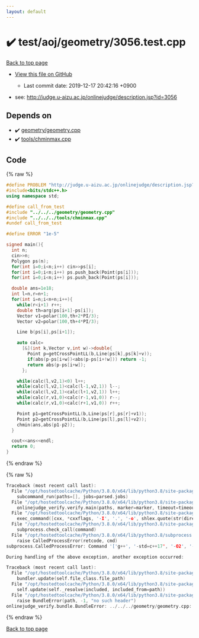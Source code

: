 ```yaml
---
layout: default
---
```


<!-- mathjax config similar to math.stackexchange -->
<script type="text/javascript" async
  src="https://cdnjs.cloudflare.com/ajax/libs/mathjax/2.7.5/MathJax.js?config=TeX-MML-AM_CHTML">
</script>
<script type="text/x-mathjax-config">
  MathJax.Hub.Config({
    TeX: { equationNumbers: { autoNumber: "AMS" }},
    tex2jax: {
      inlineMath: [ ['$','$'] ],
      processEscapes: true
    },
    "HTML-CSS": { matchFontHeight: false },
    displayAlign: "left",
    displayIndent: "2em"
  });
</script>

<script type="text/javascript" src="https://cdnjs.cloudflare.com/ajax/libs/jquery/3.4.1/jquery.min.js"></script>
<script src="https://cdn.jsdelivr.net/npm/jquery-balloon-js@1.1.2/jquery.balloon.min.js" integrity="sha256-ZEYs9VrgAeNuPvs15E39OsyOJaIkXEEt10fzxJ20+2I=" crossorigin="anonymous"></script>
<script type="text/javascript" src="../../../../assets/js/copy-button.js"></script>
<link rel="stylesheet" href="../../../../assets/css/copy-button.css" />


# :heavy_check_mark: test/aoj/geometry/3056.test.cpp

<a href="../../../../index.html">Back to top page</a>

* <a href="{{ site.github.repository_url }}/blob/master/test/aoj/geometry/3056.test.cpp">View this file on GitHub</a>
    - Last commit date: 2019-12-17 20:42:16 +0900


* see: <a href="http://judge.u-aizu.ac.jp/onlinejudge/description.jsp?id=3056">http://judge.u-aizu.ac.jp/onlinejudge/description.jsp?id=3056</a>


## Depends on

* :heavy_check_mark: <a href="../../../../library/geometry/geometry.cpp.html">geometry/geometry.cpp</a>
* :heavy_check_mark: <a href="../../../../library/tools/chminmax.cpp.html">tools/chminmax.cpp</a>


## Code

<a id="unbundled"></a>
{% raw %}
```cpp
#define PROBLEM "http://judge.u-aizu.ac.jp/onlinejudge/description.jsp?id=3056"
#include<bits/stdc++.h>
using namespace std;

#define call_from_test
#include "../../../geometry/geometry.cpp"
#include "../../../tools/chminmax.cpp"
#undef call_from_test

#define ERROR "1e-5"

signed main(){
  int n;
  cin>>n;
  Polygon ps(n);
  for(int i=0;i<n;i++) cin>>ps[i];
  for(int i=0;i<n;i++) ps.push_back(Point(ps[i]));
  for(int i=0;i<n;i++) ps.push_back(Point(ps[i]));

  double ans=1e18;
  int l=n,r=n+1;
  for(int i=n;i<n+n;i++){
    while(r<i+1) r++;
    double th=arg(ps[i+1]-ps[i]);
    Vector v1=polar(100,th+2*PI/3);
    Vector v2=polar(100,th+4*PI/3);

    Line b(ps[i],ps[i+1]);

    auto calc=
      [&](int k,Vector v,int w)->double{
        Point p=getCrossPointLL(b,Line(ps[k],ps[k]+v));
        if(abs(p-ps[i+w])<abs(p-ps[i+!w])) return -1;
        return abs(p-ps[i+w]);
      };

    while(calc(l,v2,1)<0) l++;
    while(calc(l,v2,1)<calc(l-1,v2,1)) l--;
    while(calc(l,v2,1)<calc(l+1,v2,1)) l++;
    while(calc(r,v1,0)<calc(r-1,v1,0)) r--;
    while(calc(r,v1,0)<calc(r+1,v1,0)) r++;

    Point p1=getCrossPointLL(b,Line(ps[r],ps[r]+v1));
    Point p2=getCrossPointLL(b,Line(ps[l],ps[l]+v2));
    chmin(ans,abs(p1-p2));
  }

  cout<<ans<<endl;
  return 0;
}

```
{% endraw %}

<a id="bundled"></a>
{% raw %}
```cpp
Traceback (most recent call last):
  File "/opt/hostedtoolcache/Python/3.8.0/x64/lib/python3.8/site-packages/onlinejudge_verify/main.py", line 175, in main
    subcommand_run(paths=[], jobs=parsed.jobs)
  File "/opt/hostedtoolcache/Python/3.8.0/x64/lib/python3.8/site-packages/onlinejudge_verify/main.py", line 72, in subcommand_run
    onlinejudge_verify.verify.main(paths, marker=marker, timeout=timeout, jobs=jobs)
  File "/opt/hostedtoolcache/Python/3.8.0/x64/lib/python3.8/site-packages/onlinejudge_verify/verify.py", line 71, in main
    exec_command([cxx, *cxxflags, '-I', '.', '-o', shlex.quote(str(directory / 'a.out')), shlex.quote(str(path))])
  File "/opt/hostedtoolcache/Python/3.8.0/x64/lib/python3.8/site-packages/onlinejudge_verify/verify.py", line 26, in exec_command
    subprocess.check_call(command)
  File "/opt/hostedtoolcache/Python/3.8.0/x64/lib/python3.8/subprocess.py", line 364, in check_call
    raise CalledProcessError(retcode, cmd)
subprocess.CalledProcessError: Command '['g++', '-std=c++17', '-O2', '-Wall', '-g', '-I', '.', '-o', '.verify-helper/cache/16dac329c1e113b662496f1e7b48d8fa/a.out', 'test/aoj/DPL_5_J.test.cpp']' returned non-zero exit status 1.

During handling of the above exception, another exception occurred:

Traceback (most recent call last):
  File "/opt/hostedtoolcache/Python/3.8.0/x64/lib/python3.8/site-packages/onlinejudge_verify/docs.py", line 339, in write_contents
    bundler.update(self.file_class.file_path)
  File "/opt/hostedtoolcache/Python/3.8.0/x64/lib/python3.8/site-packages/onlinejudge_verify/bundle.py", line 150, in update
    self.update(self._resolve(included, included_from=path))
  File "/opt/hostedtoolcache/Python/3.8.0/x64/lib/python3.8/site-packages/onlinejudge_verify/bundle.py", line 52, in _resolve
    raise BundleError(path, -1, "no such header")
onlinejudge_verify.bundle.BundleError: ../../../geometry/geometry.cpp: line -1: no such header

```
{% endraw %}

<a href="../../../../index.html">Back to top page</a>


